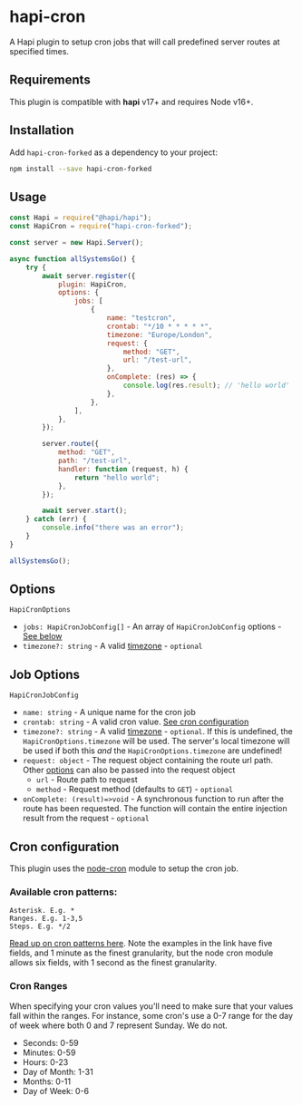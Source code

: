 # hapi-cron

A Hapi plugin to setup cron jobs that will call predefined server routes at specified times.

## Requirements

This plugin is compatible with **hapi** v17+ and requires Node v16+.

## Installation

Add `hapi-cron-forked` as a dependency to your project:

```bash
npm install --save hapi-cron-forked
```

## Usage

```javascript
const Hapi = require("@hapi/hapi");
const HapiCron = require("hapi-cron-forked");

const server = new Hapi.Server();

async function allSystemsGo() {
	try {
		await server.register({
			plugin: HapiCron,
			options: {
				jobs: [
					{
						name: "testcron",
						crontab: "*/10 * * * * *",
						timezone: "Europe/London",
						request: {
							method: "GET",
							url: "/test-url",
						},
						onComplete: (res) => {
							console.log(res.result); // 'hello world'
						},
					},
				],
			},
		});

		server.route({
			method: "GET",
			path: "/test-url",
			handler: function (request, h) {
				return "hello world";
			},
		});

		await server.start();
	} catch (err) {
		console.info("there was an error");
	}
}

allSystemsGo();
```

## Options

`HapiCronOptions`

- `jobs: HapiCronJobConfig[]` - An array of `HapiCronJobConfig` options - [See below](#job-options)
- `timezone?: string` - A valid [timezone](https://momentjs.com/timezone/) - `optional`

## Job Options

`HapiCronJobConfig`

- `name: string` - A unique name for the cron job
- `crontab: string` - A valid cron value. [See cron configuration](#cron-configuration)
- `timezone?: string` - A valid [timezone](https://momentjs.com/timezone/) - `optional`. If this is undefined, the `HapiCronOptions.timezone` will be used. The server's local timezone will be used if both this _and_ the `HapiCronOptions.timezone` are undefined!
- `request: object` - The request object containing the route url path. Other [options](https://hapi.dev/api/#-await-serverinjectoptions) can also be passed into the request object
  - `url` - Route path to request
  - `method` - Request method (defaults to `GET`) - `optional`
- `onComplete: (result)=>void` - A synchronous function to run after the route has been requested. The function will contain the entire injection result from the request - `optional`

## Cron configuration

This plugin uses the [node-cron](https://github.com/kelektiv/node-cron) module to setup the cron job.

### Available cron patterns:

```
Asterisk. E.g. *
Ranges. E.g. 1-3,5
Steps. E.g. */2
```

[Read up on cron patterns here](http://crontab.org). Note the examples in the link have five fields, and 1 minute as the finest granularity, but the node cron module allows six fields, with 1 second as the finest granularity.

### Cron Ranges

When specifying your cron values you'll need to make sure that your values fall within the ranges. For instance, some cron's use a 0-7 range for the day of week where both 0 and 7 represent Sunday. We do not.

- Seconds: 0-59
- Minutes: 0-59
- Hours: 0-23
- Day of Month: 1-31
- Months: 0-11
- Day of Week: 0-6
